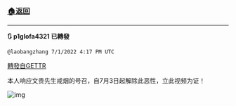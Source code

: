 ###  [:house:返回](README.md)
---


**:arrows_clockwise: p1glofa4321 已轉發**

`@laobangzhang 7/1/2022 4:17 PM UTC`

[轉發自GETTR](https://gettr.com/post/p1glofa4321)

本人响应文贵先生戒烟的号召，自7月3日起解除此恶性，立此视频为证！ 



![img](https://media.gettr.com/group12/getter/2022/07/01/16/9fe100df-9431-a326-d1a5-105a36964d64/out.jpg)
